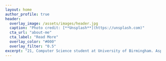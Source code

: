 ```yaml
---
layout: home
author_profile: true
header:
  overlay_image: /assets/images/header.jpg
  caption: "Photo credit: [**Unsplash**](https://unsplash.com)"
  cta_url: "about-me"
  cta_label: "Read More"
  overlay_color: "#000"
  overlay_filter: "0.5"
excerpt: "21, Computer Science student at University of Birmingham. Aspiring Developer, formerly UBCU Prayer Secretary (2016-17)"
---
```

